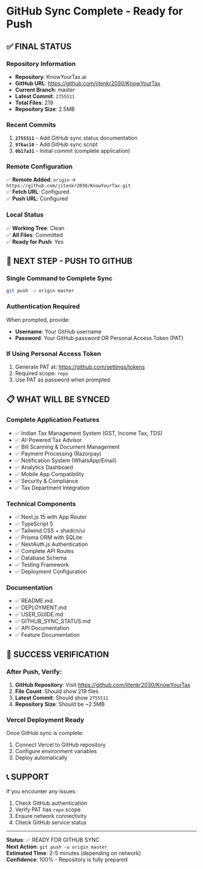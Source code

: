 # GitHub Sync Complete - Ready for Push

## ✅ FINAL STATUS

### Repository Information
- **Repository**: KnowYourTax.ai
- **GitHub URL**: https://github.com/jitenkr2030/KnowYourTax
- **Current Branch**: master
- **Latest Commit**: `2755511`
- **Total Files**: 219
- **Repository Size**: 2.5MB

### Recent Commits
1. **`2755511`** - Add GitHub sync status documentation
2. **`976ac10`** - Add GitHub sync script  
3. **`0b17a31`** - Initial commit (complete application)

### Remote Configuration
✅ **Remote Added**: `origin` → `https://github.com/jitenkr2030/KnowYourTax.git`  
✅ **Fetch URL**: Configured  
✅ **Push URL**: Configured  

### Local Status
✅ **Working Tree**: Clean  
✅ **All Files**: Committed  
✅ **Ready for Push**: Yes  

## 🚀 NEXT STEP - PUSH TO GITHUB

### Single Command to Complete Sync
```bash
git push -u origin master
```

### Authentication Required
When prompted, provide:
- **Username**: Your GitHub username
- **Password**: Your GitHub password OR Personal Access Token (PAT)

### If Using Personal Access Token
1. Generate PAT at: https://github.com/settings/tokens
2. Required scope: `repo`
3. Use PAT as password when prompted

## 📋 WHAT WILL BE SYNCED

### Complete Application Features
- ✅ Indian Tax Management System (GST, Income Tax, TDS)
- ✅ AI-Powered Tax Advisor
- ✅ Bill Scanning & Document Management
- ✅ Payment Processing (Razorpay)
- ✅ Notification System (WhatsApp/Email)
- ✅ Analytics Dashboard
- ✅ Mobile App Compatibility
- ✅ Security & Compliance
- ✅ Tax Department Integration

### Technical Components
- ✅ Next.js 15 with App Router
- ✅ TypeScript 5
- ✅ Tailwind CSS + shadcn/ui
- ✅ Prisma ORM with SQLite
- ✅ NextAuth.js Authentication
- ✅ Complete API Routes
- ✅ Database Schema
- ✅ Testing Framework
- ✅ Deployment Configuration

### Documentation
- ✅ README.md
- ✅ DEPLOYMENT.md
- ✅ USER_GUIDE.md
- ✅ GITHUB_SYNC_STATUS.md
- ✅ API Documentation
- ✅ Feature Documentation

## 🎯 SUCCESS VERIFICATION

### After Push, Verify:
1. **GitHub Repository**: Visit https://github.com/jitenkr2030/KnowYourTax
2. **File Count**: Should show 219 files
3. **Latest Commit**: Should show `2755511`
4. **Repository Size**: Should be ~2.5MB

### Vercel Deployment Ready
Once GitHub sync is complete:
1. Connect Vercel to GitHub repository
2. Configure environment variables
3. Deploy automatically

## 📞 SUPPORT

If you encounter any issues:
1. Check GitHub authentication
2. Verify PAT has `repo` scope
3. Ensure network connectivity
4. Check GitHub service status

---
**Status**: ✅ READY FOR GITHUB SYNC  
**Next Action**: `git push -u origin master`  
**Estimated Time**: 2-5 minutes (depending on network)  
**Confidence**: 100% - Repository is fully prepared